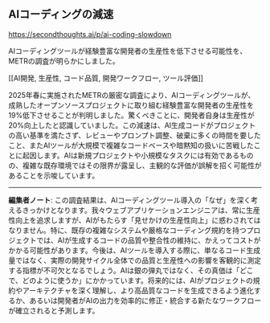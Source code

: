 ## AIコーディングの減速

https://secondthoughts.ai/p/ai-coding-slowdown

AIコーディングツールが経験豊富な開発者の生産性を低下させる可能性を、METRの調査が明らかにしました。

[[AI開発, 生産性, コード品質, 開発ワークフロー, ツール評価]]

2025年春に実施されたMETRの厳密な調査により、AIコーディングツールが、成熟したオープンソースプロジェクトに取り組む経験豊富な開発者の生産性を19%低下させることが判明しました。驚くべきことに、開発者自身は生産性が20%向上したと認識していました。この減速は、AI生成コードがプロジェクトの高い基準を満たさず、レビューやプロンプト調整、破棄に多くの時間を要したこと、またAIツールが大規模で複雑なコードベースや暗黙知の扱いに苦戦したことに起因します。AIは新規プロジェクトや小規模なタスクには有効であるものの、複雑な既存環境ではその限界が露呈し、主観的な評価が誤解を招く可能性があることを示唆しています。

---

**編集者ノート**: この調査結果は、AIコーディングツール導入の「なぜ」を深く考えるきっかけとなります。我々ウェブアプリケーションエンジニアは、常に生産性向上を追求しますが、AIがもたらす「見せかけの生産性向上」に惑わされてはなりません。特に、既存の複雑なシステムや厳格なコーディング規約を持つプロジェクトでは、AIが生成するコードの品質や整合性の維持に、かえってコストがかかる可能性があります。今後は、AIツールを導入する際に、単なるコード生成量ではなく、実際の開発サイクル全体での品質と生産性への影響を客観的に測定する指標が不可欠となるでしょう。AIは銀の弾丸ではなく、その真価は「どこで、どのように使うか」にかかっています。将来的には、AIがプロジェクトの規約やアーキテクチャを深く理解し、より高品質なコードを生成できるよう進化するか、あるいは開発者がAIの出力を効率的に修正・統合する新たなワークフローが確立されると予測します。
